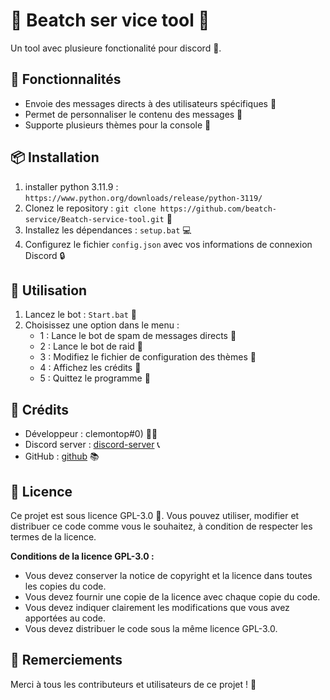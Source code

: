 # 🤖 Beatch ser vice tool 🤖

Un tool avec plusieure fonctionalité pour discord 📱.

## 📝 Fonctionnalités

* Envoie des messages directs à des utilisateurs spécifiques 📨
* Permet de personnaliser le contenu des messages 📝
* Supporte plusieurs thèmes pour la console 🎨

## 📦 Installation
1. installer python 3.11.9 : `https://www.python.org/downloads/release/python-3119/`
2. Clonez le repository : `git clone https://github.com/beatch-service/Beatch-service-tool.git` 📁
3. Installez les dépendances : `setup.bat` 💻
4. Configurez le fichier `config.json` avec vos informations de connexion Discord 🔒

## 🤔 Utilisation

1. Lancez le bot : `Start.bat` 🚀
2. Choisissez une option dans le menu :
	* 1 : Lance le bot de spam de messages directs 📨
	* 2 : Lance le bot de raid 🚫
	* 3 : Modifiez le fichier de configuration des thèmes 🎨
	* 4 : Affichez les crédits 🙏
	* 5 : Quittez le programme 👋

## 👥 Crédits

* Développeur : clemontop#0) 👨‍💻
* Discord server : [discord-server](https://discord.gg/server-boost) 📞
* GitHub : [github](https://github.com/beatch-service/) 📚

## 📜 Licence

Ce projet est sous licence GPL-3.0 📜. Vous pouvez utiliser, modifier et distribuer ce code comme vous le souhaitez, à condition de respecter les termes de la licence.

**Conditions de la licence GPL-3.0 :**

* Vous devez conserver la notice de copyright et la licence dans toutes les copies du code.
* Vous devez fournir une copie de la licence avec chaque copie du code.
* Vous devez indiquer clairement les modifications que vous avez apportées au code.
* Vous devez distribuer le code sous la même licence GPL-3.0.

## 🙏 Remerciements

Merci à tous les contributeurs et utilisateurs de ce projet ! 🙏
